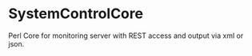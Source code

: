 SystemControlCore
=================

Perl Core for monitoring server with REST access and output via xml or json.